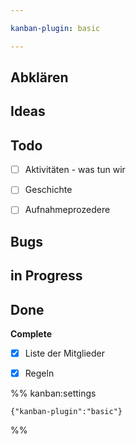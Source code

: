```yaml
---

kanban-plugin: basic

---
```


## Abklären



## Ideas



## Todo

- [ ] Aktivitäten - was tun wir
- [ ] Geschichte
- [ ] Aufnahmeprozedere


## Bugs



## in Progress



## Done

**Complete**
- [x] Liste der Mitglieder
- [x] Regeln




%% kanban:settings
```
{"kanban-plugin":"basic"}
```
%%